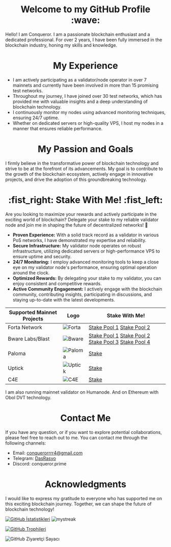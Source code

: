 <div align="center">
  <h1 style="text-align: center;">Welcome to my GitHub Profile :wave: </h1>
</div>


Hello! I am Conqueror. I am a passionate blockchain enthusiast and a dedicated professional. For over 2 years, I have been fully immersed in the blockchain industry, honing my skills and knowledge.

<div align="center">
  <h1 style="text-align: center;">My Experience</h1>
</div>

- I am actively participating as a validator/node operator in over 7 mainnets and currently have been involved in more than 15 promising test networks.
- Throughout my journey, I have joined over 30 test networks, which has provided me with valuable insights and a deep understanding of blockchain technology.
- I continuously monitor my nodes using advanced monitoring techniques, ensuring 24/7 uptime.
- Whether on dedicated servers or high-quality VPS, I host my nodes in a manner that ensures reliable performance.

<div align="center">
  <h1 style="text-align: center;">My Passion and Goals</h1>
</div>

I firmly believe in the transformative power of blockchain technology and strive to be at the forefront of its advancements. My goal is to contribute to the growth of the blockchain ecosystem, actively engage in innovative projects, and drive the adoption of this groundbreaking technology.

<div align="center">
  <h1 style="text-align: center;">:fist_right: Stake With Me! :fist_left:</h1>
</div>


Are you looking to maximize your rewards and actively participate in the exciting world of blockchain? Delegate your stake to my reliable validator node and join me in shaping the future of decentralized networks! :raised_hands:
- **Proven Experience:** With a solid track record as a validator in various PoS networks, I have demonstrated my expertise and reliability.
- **Secure Infrastructure:** My validator node operates on robust infrastructure, utilizing dedicated servers or high-performance VPS to ensure uptime and security.
- **24/7 Monitoring:** I employ advanced monitoring tools to keep a close eye on my validator node's performance, ensuring optimal operation around the clock.
- **Optimized Rewards:** By delegating your stake to my validator, you can enjoy consistent and competitive rewards.
- **Active Community Engagement:** I actively engage with the blockchain community, contributing insights, participating in discussions, and staying up-to-date with the latest developments.


| Supported Mainnet Projects       | Logo                                              | Stake With Me!                                |
|----------|---------------------------------------------------|----------------------------------------------|
| Forta Network | ![Forta](https://github.com/DasRasyo/humans.ai/assets/94050636/c7cb34f5-d58a-4a26-afde-e3af6ec78352)                       | [Stake Pool 1](https://app.forta.network/nodePool/498/) [Stake Pool 2](https://app.forta.network/nodePool/906/) |
| Bware Labs/Blast | ![Bware](https://github.com/DasRasyo/humans.ai/assets/94050636/910a3653-9b54-471d-9f36-2a5afa231818)                       | [Stake Pool 1](https://blastapi.io/explorer/0xf3d81048b9d25d7bdd78e5898f86ea6c66e84e61/1) [Stake Pool 2](https://blastapi.io/explorer/0xf3d81048b9d25d7bdd78e5898f86ea6c66e84e61/2) [Stake Pool 3](https://blastapi.io/explorer/0xf3d81048b9d25d7bdd78e5898f86ea6c66e84e61/3) [Stake Pool 4](https://blastapi.io/explorer/0xf3d81048b9d25d7bdd78e5898f86ea6c66e84e61/4) |
| Paloma | ![Paloma](https://github.com/DasRasyo/humans.ai/assets/94050636/d9987d74-ea94-4692-816c-c350d6a6acd9)                       | [Stake](https://paloma.explorers.guru/validator/palomavaloper174l5um5rahquqxlvchyhfeveuue7j8fapw2hkd) |
| Uptick | ![Uptick](https://github.com/DasRasyo/humans.ai/assets/94050636/bfbf3b78-9677-408c-a10b-af2b6e71d32e)                       | [Stake](https://explorer.uptick.network/uptick-network-mainnet/staking/uptickvaloper198rdpmvkvvrvl7wwlvk7j3fylk7j0f9jewyjt0) |
| C4E | ![C4E](https://github.com/DasRasyo/humans.ai/assets/94050636/9143ba25-1505-41de-b97c-793d2a227ac2)                       | [Stake](https://explorer.c4e.io/validators/c4evaloper1djg8nylg2jdpxad73xwqtfdcqe5cxkmf552ec4) |

I am also running mainnet validator on Humanode. And on Ethereum with Obol DVT technology.

<div align="center">
  <h1 style="text-align: center;">Contact Me</h1>
</div>

If you have any question, or if you want to explore potential collaborations, please feel free to reach out to me. You can contact me through the following channels:

- Email: [conquerorrrr4@gmail.com](mailto:conquerorrrr4@gmail.com)
- Telegram: [DasRasyo](https://t.me/DasRasyo)
- Discord: conqueror.prime

<div align="center">
  <h1 style="text-align: center;">Acknowledgments</h1>
</div>

I would like to express my gratitude to everyone who has supported me on this exciting blockchain journey. Together, we can shape the future of blockchain technology!

[![GitHub İstatistikleri](https://github-readme-stats.vercel.app/api?username=DasRasyo&show_icons=true&theme=tokyonight)](https://github.com/DasRasyo) <img src="https://github-readme-streak-stats.herokuapp.com/?user=DasRasyo&theme=tokyonight" alt="mystreak"/>

[![GitHub Trophileri](https://github-profile-trophy.vercel.app/?username=DasRasyo&theme=tokyonight)](https://github.com/DasRasyo)

![GitHub Ziyaretçi Sayacı](https://komarev.com/ghpvc/?username=DasRasyo)
